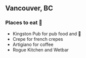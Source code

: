 
## Vancouver, BC
### Places to eat :hamburger:
- Kingston Pub for pub food and :beer:
- Crepe for french crepes
- Artigiano for coffee
- Rogue Kitchen and Wetbar
